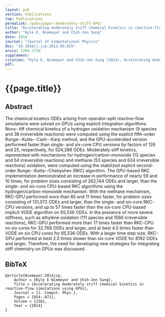 ```yaml
---
layout: pub
section: Publications
top: Publications
permalink: /pubs/paper-moderately-stiff-GPU/
title: "Accelerating moderately stiff chemical kinetics in reactive-flow simulations using GPUs"
author: "Kyle E. Niemeyer and Chih-Jen Sung"
date: 2014
journal: "Journal of Computational Physics"
doi: "10.1016/j.jcp.2013.09.025"
arxiv: 1309.2710
supplement:
citation: "Kyle E. Niemeyer and Chih-Jen Sung (2014), Accelerating moderately stiff chemical kinetics in reactive-flow simulations using GPUs, *Journal of Computational Physics*, 256:854--871. doi:10.1016/j.jcp.2013.09.025"
pdf:
---
```


{{page.title}}
==============

## Abstract

The chemical kinetics ODEs arising from operator-split reactive-flow simulations were solved on GPUs using explicit integration algorithms. Nons- tiff chemical kinetics of a hydrogen oxidation mechanism (9 species and 38 irreversible reactions) were computed using the explicit fifth-order Runge--Kutta--Cash--Karp method, and the GPU-accelerated version performed faster than single- and six-core CPU versions by factors of 126 and 25, respectively, for 524,288 ODEs. Moderately stiff kinetics, represented with mechanisms for hydrogen/carbon-monoxide (13 species and 54 irreversible reactions) and methane (53 species and 634 irreversible reactions) oxidation, were computed using the stabilized explicit second-order Runge--Kutta--Chebyshev (RKC) algorithm. The GPU-based RKC implementation demonstrated an increase in performance of nearly 59 and 10 times, for problem sizes consisting of 262,144 ODEs and larger, than the single- and six-core CPU-based RKC algorithms using the hydrogen/carbon-monoxide mechanism. With the methane mechanism, RKC-GPU performed more than 65 and 11 times faster, for problem sizes consisting of 131,072 ODEs and larger, than the single- and six-core RKC-CPU versions, and up to 57 times faster than the six-core CPU-based implicit VODE algorithm on 65,536 ODEs. In the presence of more severe stiffness, such as ethylene oxidation (111 species and 1566 irreversible reactions), RKC-GPU performed more than 17 times faster than RKC-CPU on six cores for 32,768 ODEs and larger, and at best 4.5 times faster than VODE on six CPU cores for 65,536 ODEs. With a larger time step size, RKC-GPU performed at best 2.5 times slower than six-core VODE for 8192 ODEs and larger. Therefore, the need for developing new strategies for integrating stiff chemistry on GPUs was discussed.

## BibTeX

    @article{Niemeyer:2014jcp,
        Author = {Kyle E Niemeyer and Chih-Jen Sung},
        Title = {Accelerating moderately stiff chemical kinetics in reactive-flow simulations using GPUs},
        Journal = {J. Comput. Phys.},
        Pages = {854--871},
        Volume = {256},
        Year = {2014}
    }
